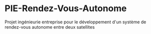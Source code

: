 # PIE-Rendez-Vous-Autonome
Projet ingénieurie entreprise pour le développement d'un système de rendez-vous autonome entre deux satellites
